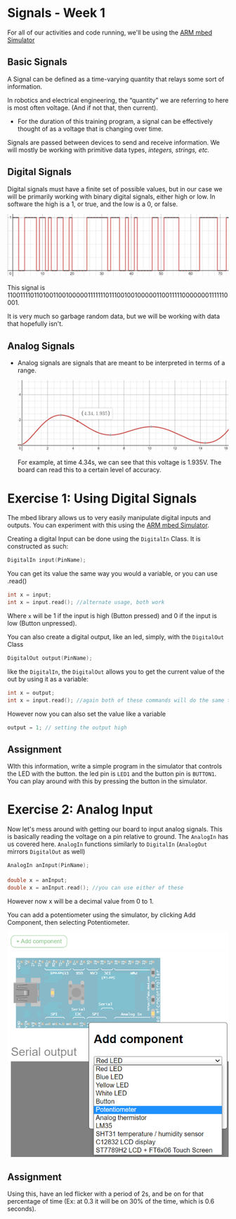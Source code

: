 # Signals - Week 1

For all of our activities and code running, we'll be using the [ARM mbed Simulator](http://195.130.59.221/)

## Basic Signals

A Signal can be defined as a time-varying quantity that relays some sort of
information.

In robotics and electrical engineering, the “quantity” we are referring to here is most often voltage. (And if not that, then current).

* For the duration of this training program, a signal can be effectively thought of as a voltage that is changing over time.

Signals are passed between devices to send and receive information. We will mostly be working with primitive data types, *integers, strings, etc.*

## Digital Signals

Digital signals must have a finite set of possible values, but in our case we will be primarily working with binary digital signals, either high or low. In software the high is a 1, or true, and the low is a 0, or false.

![](assets/week1_1.png)

This signal is 1100111101101001100100000111111101110010010000011001111100000001111110001.

It is very much so garbage random data, but we will be working with data that hopefully isn't.

## Analog Signals

- Analog signals are signals that are meant to be interpreted in terms of a range.
  
  ![](assets/week1_2.png)
  
  For example, at time 4.34s, we can see that this voltage is 1.935V. The board can read this to a certain level of accuracy.

# 

# Exercise 1: Using Digital Signals

The mbed library allows us to very easily manipulate digital inputs and outputs. You can experiment with this using the [ARM mbed Simulator](http://195.130.59.221/). 

Creating a digital Input can be done using the `DigitalIn` Class. It is constructed as such: 

```cpp
DigitalIn input(PinName);
```

You can get its value the same way you would a variable, or you can use .read()

```cpp
int x = input; 
int x = input.read(); //alternate usage, both work
```

Where `x` will be 1 if the input is high (Button pressed) and 0 if the input is low (Button unpressed).

You can also create a digital output, like an led, simply, with the `DigitalOut` Class

```cpp
DigitalOut output(PinName);
```

like the `DigitalIn`, the `DigitalOut` allows you to get the current value of the out by using it as a variable:

```cpp
int x = output;
int x = input.read(); //again both of these commands will do the same thing
```

However now you can also set the value like a variable

```cpp
output = 1; // setting the output high
```

## Assignment

WIth this information, write a simple program in the simulator that controls the LED with the button. the led pin is `LED1` and the button pin is `BUTTON1`. You can play around with this by pressing the button in the simulator.

# Exercise 2: Analog Input

Now let's mess around with getting our board to input analog signals. This is basically reading the voltage on a pin relative to ground. The `AnalogIn` has us covered here. `AnalogIn` functions similarly to `DigitalIn` (`AnalogOut` mirrors `DigitalOut` as well)

```cpp
AnalogIn anInput(PinName);

double x = anInput;
double x = anInput.read(); //you can use either of these
```

However now x will be a decimal value from 0 to 1.

You can add a potentiometer using the simulator, by clicking Add Component, then selecting Potentiometer.

![](assets/week1_3.png)

## Assignment

Using this, have an led flicker with a period of 2s, and be on for that percentage of time (Ex: at 0.3 it will be on 30% of the time, which is 0.6 seconds).
